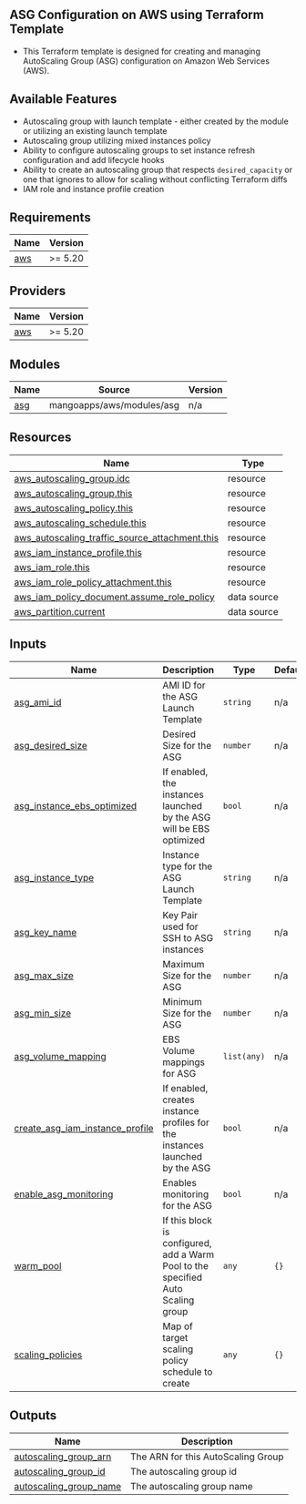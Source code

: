 ## ASG Configuration on AWS using Terraform Template


- This Terraform template is designed for creating and managing AutoScaling Group (ASG) configuration on Amazon Web Services (AWS).

## Available Features

- Autoscaling group with launch template - either created by the module or utilizing an existing launch template
- Autoscaling group utilizing mixed instances policy
- Ability to configure autoscaling groups to set instance refresh configuration and add lifecycle hooks
- Ability to create an autoscaling group that respects `desired_capacity` or one that ignores to allow for scaling without conflicting Terraform diffs
- IAM role and instance profile creation

## Requirements

| Name | Version |
|------|---------|
| <a name="requirement_aws"></a> [aws](#requirement\_aws) | >= 5.20 |

## Providers

| Name | Version |
|------|---------|
| <a name="provider_aws"></a> [aws](#provider\_aws) | >= 5.20 |

## Modules

| Name | Source | Version |
|------|--------|---------|
| <a name="module_asg"></a> [asg](#module\_asg) | mangoapps/aws/modules/asg | n/a |

## Resources

| Name | Type |
|------|------|
| [aws_autoscaling_group.idc](https://registry.terraform.io/providers/hashicorp/aws/latest/docs/resources/autoscaling_group) | resource |
| [aws_autoscaling_group.this](https://registry.terraform.io/providers/hashicorp/aws/latest/docs/resources/autoscaling_group) | resource |
| [aws_autoscaling_policy.this](https://registry.terraform.io/providers/hashicorp/aws/latest/docs/resources/autoscaling_policy) | resource |
| [aws_autoscaling_schedule.this](https://registry.terraform.io/providers/hashicorp/aws/latest/docs/resources/autoscaling_schedule) | resource |
| [aws_autoscaling_traffic_source_attachment.this](https://registry.terraform.io/providers/hashicorp/aws/latest/docs/resources/autoscaling_traffic_source_attachment) | resource |
| [aws_iam_instance_profile.this](https://registry.terraform.io/providers/hashicorp/aws/latest/docs/resources/iam_instance_profile) | resource |
| [aws_iam_role.this](https://registry.terraform.io/providers/hashicorp/aws/latest/docs/resources/iam_role) | resource |
| [aws_iam_role_policy_attachment.this](https://registry.terraform.io/providers/hashicorp/aws/latest/docs/resources/iam_role_policy_attachment) | resource || [aws_launch_template.this](https://registry.terraform.io/providers/hashicorp/aws/latest/docs/resources/launch_template) | resource |
| [aws_iam_policy_document.assume_role_policy](https://registry.terraform.io/providers/hashicorp/aws/latest/docs/data-sources/iam_policy_document) | data source |
| [aws_partition.current](https://registry.terraform.io/providers/hashicorp/aws/latest/docs/data-sources/partition) | data source |


## Inputs

| Name | Description | Type | Default | Required |
|------|-------------|------|---------|:--------:|
| <a name="input_asg_ami_id"></a> [asg\_ami\_id](#input\_asg\_ami\_id) | AMI ID for the ASG Launch Template | `string` | n/a | yes |
| <a name="input_asg_desired_size"></a> [asg\_desired\_size](#input\_asg\_desired\_size) | Desired Size for the ASG | `number` | n/a | yes |
| <a name="input_asg_instance_ebs_optimized"></a> [asg\_instance\_ebs\_optimized](#input\_asg\_instance\_ebs\_optimized) | If enabled, the instances launched by the ASG will be EBS optimized | `bool` | n/a | yes |
| <a name="input_asg_instance_type"></a> [asg\_instance\_type](#input\_asg\_instance\_type) | Instance type for the ASG Launch Template | `string` | n/a | yes |
| <a name="input_asg_key_name"></a> [asg\_key\_name](#input\_asg\_key\_name) | Key Pair used for SSH to ASG instances | `string` | n/a | yes |
| <a name="input_asg_max_size"></a> [asg\_max\_size](#input\_asg\_max\_size) | Maximum Size for the ASG | `number` | n/a | yes |
| <a name="input_asg_min_size"></a> [asg\_min\_size](#input\_asg\_min\_size) | Minimum Size for the ASG | `number` | n/a | yes |
| <a name="input_asg_volume_mapping"></a> [asg\_volume\_mapping](#input\_asg\_volume\_mapping) | EBS Volume mappings for ASG | `list(any)` | n/a | yes |
| <a name="input_create_asg_iam_instance_profile"></a> [create\_asg\_iam\_instance\_profile](#input\_create\_asg\_iam\_instance\_profile) | If enabled, creates instance profiles for the instances launched by the ASG | `bool` | n/a | yes |
| <a name="input_enable_asg_monitoring"></a> [enable\_asg\_monitoring](#input\_enable\_asg\_monitoring) | Enables monitoring for the ASG | `bool` | n/a | yes |
| <a name="input_warm_pool"></a> [warm\_pool](#input\_warm\_pool) | If this block is configured, add a Warm Pool to the specified Auto Scaling group | `any` | `{}` | no |
| <a name="input_scaling_policies"></a> [scaling\_policies](#input\_scaling\_policies) | Map of target scaling policy schedule to create | `any` | `{}` | no |

## Outputs

| Name | Description |
|------|-------------|
| <a name="output_autoscaling_group_arn"></a> [autoscaling\_group\_arn](#output\_autoscaling\_group\_arn) | The ARN for this AutoScaling Group |
| <a name="output_autoscaling_group_id"></a> [autoscaling\_group\_id](#output\_autoscaling\_group\_id) | The autoscaling group id |
| <a name="output_autoscaling_group_name"></a> [autoscaling\_group\_name](#output\_autoscaling\_group\_name) | The autoscaling group name |
